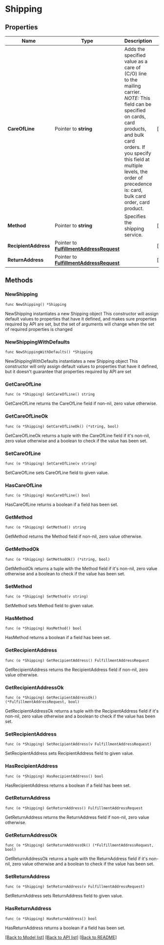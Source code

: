 # Shipping

## Properties

Name | Type | Description | Notes
------------ | ------------- | ------------- | -------------
**CareOfLine** | Pointer to **string** | Adds the specified value as a care of (C/O) line to the mailing carrier.  *NOTE:* This field can be specified on cards, card products, and bulk card orders. If you specify this field at multiple levels, the order of precedence is: card, bulk card order, card product. | [optional] 
**Method** | Pointer to **string** | Specifies the shipping service. | [optional] 
**RecipientAddress** | Pointer to [**FulfillmentAddressRequest**](FulfillmentAddressRequest.md) |  | [optional] 
**ReturnAddress** | Pointer to [**FulfillmentAddressRequest**](FulfillmentAddressRequest.md) |  | [optional] 

## Methods

### NewShipping

`func NewShipping() *Shipping`

NewShipping instantiates a new Shipping object
This constructor will assign default values to properties that have it defined,
and makes sure properties required by API are set, but the set of arguments
will change when the set of required properties is changed

### NewShippingWithDefaults

`func NewShippingWithDefaults() *Shipping`

NewShippingWithDefaults instantiates a new Shipping object
This constructor will only assign default values to properties that have it defined,
but it doesn't guarantee that properties required by API are set

### GetCareOfLine

`func (o *Shipping) GetCareOfLine() string`

GetCareOfLine returns the CareOfLine field if non-nil, zero value otherwise.

### GetCareOfLineOk

`func (o *Shipping) GetCareOfLineOk() (*string, bool)`

GetCareOfLineOk returns a tuple with the CareOfLine field if it's non-nil, zero value otherwise
and a boolean to check if the value has been set.

### SetCareOfLine

`func (o *Shipping) SetCareOfLine(v string)`

SetCareOfLine sets CareOfLine field to given value.

### HasCareOfLine

`func (o *Shipping) HasCareOfLine() bool`

HasCareOfLine returns a boolean if a field has been set.

### GetMethod

`func (o *Shipping) GetMethod() string`

GetMethod returns the Method field if non-nil, zero value otherwise.

### GetMethodOk

`func (o *Shipping) GetMethodOk() (*string, bool)`

GetMethodOk returns a tuple with the Method field if it's non-nil, zero value otherwise
and a boolean to check if the value has been set.

### SetMethod

`func (o *Shipping) SetMethod(v string)`

SetMethod sets Method field to given value.

### HasMethod

`func (o *Shipping) HasMethod() bool`

HasMethod returns a boolean if a field has been set.

### GetRecipientAddress

`func (o *Shipping) GetRecipientAddress() FulfillmentAddressRequest`

GetRecipientAddress returns the RecipientAddress field if non-nil, zero value otherwise.

### GetRecipientAddressOk

`func (o *Shipping) GetRecipientAddressOk() (*FulfillmentAddressRequest, bool)`

GetRecipientAddressOk returns a tuple with the RecipientAddress field if it's non-nil, zero value otherwise
and a boolean to check if the value has been set.

### SetRecipientAddress

`func (o *Shipping) SetRecipientAddress(v FulfillmentAddressRequest)`

SetRecipientAddress sets RecipientAddress field to given value.

### HasRecipientAddress

`func (o *Shipping) HasRecipientAddress() bool`

HasRecipientAddress returns a boolean if a field has been set.

### GetReturnAddress

`func (o *Shipping) GetReturnAddress() FulfillmentAddressRequest`

GetReturnAddress returns the ReturnAddress field if non-nil, zero value otherwise.

### GetReturnAddressOk

`func (o *Shipping) GetReturnAddressOk() (*FulfillmentAddressRequest, bool)`

GetReturnAddressOk returns a tuple with the ReturnAddress field if it's non-nil, zero value otherwise
and a boolean to check if the value has been set.

### SetReturnAddress

`func (o *Shipping) SetReturnAddress(v FulfillmentAddressRequest)`

SetReturnAddress sets ReturnAddress field to given value.

### HasReturnAddress

`func (o *Shipping) HasReturnAddress() bool`

HasReturnAddress returns a boolean if a field has been set.


[[Back to Model list]](../README.md#documentation-for-models) [[Back to API list]](../README.md#documentation-for-api-endpoints) [[Back to README]](../README.md)


